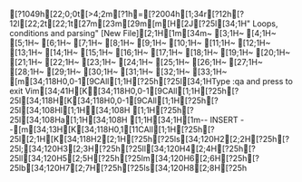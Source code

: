 [?1049h[22;0;0t[>4;2m[?1h=[?2004h[1;34r[?12h[?12l[22;2t[22;1t[27m[23m[29m[m[H[2J[?25l[34;1H" Loops, conditions and parsing" [New File][2;1H[1m[34m~                                                                                                                                      [3;1H~                                                                                                                                      [4;1H~                                                                                                                                      [5;1H~                                                                                                                                      [6;1H~                                                                                                                                      [7;1H~                                                                                                                                      [8;1H~                                                                                                                                      [9;1H~                                                                                                                                      [10;1H~                                                                                                                                      [11;1H~                                                                                                                                      [12;1H~                                                                                                                                      [13;1H~                                                                                                                                      [14;1H~                                                                                                                                      [15;1H~                                                                                                                                      [16;1H~                                                                                                                                      [17;1H~                                                                                                                                      [18;1H~                                                                                                                                      [19;1H~                                                                                                                                      [20;1H~                                                                                                                                      [21;1H~                                                                                                                                      [22;1H~                                                                                                                                      [23;1H~                                                                                                                                      [24;1H~                                                                                                                                      [25;1H~                                                                                                                                      [26;1H~                                                                                                                                      [27;1H~                                                                                                                                      [28;1H~                                                                                                                                      [29;1H~                                                                                                                                      [30;1H~                                                                                                                                      [31;1H~                                                                                                                                      [32;1H~                                                                                                                                      [33;1H~                                                                                                                                      [m[34;118H0,0-1[9CAll[1;1H[?25h[?25l[34;1HType  :qa  and press <Enter> to exit Vim[34;41H[K[34;118H0,0-1[9CAll[1;1H[?25h[?25l[34;118H[K[34;118H0,0-1[9CAll[1;1H[?25h[?25l[34;108Hl[1;1H[34;108H [1;1H[?25h[?25l[34;108Ha[1;1H[34;108H [1;1H[34;1H[1m-- INSERT --[m[34;13H[K[34;118H0,1[11CAll[1;1H[?25h[?25l[2;1H[K[34;118H2[2;1H[?25h[?25ls[34;120H2[2;2H[?25h[?25l;[34;120H3[2;3H[?25h[?25ll[34;120H4[2;4H[?25h[?25ll[34;120H5[2;5H[?25h[?25lm[34;120H6[2;6H[?25h[?25lb[34;120H7[2;7H[?25h[?25ls[34;120H8[2;8H[?25h